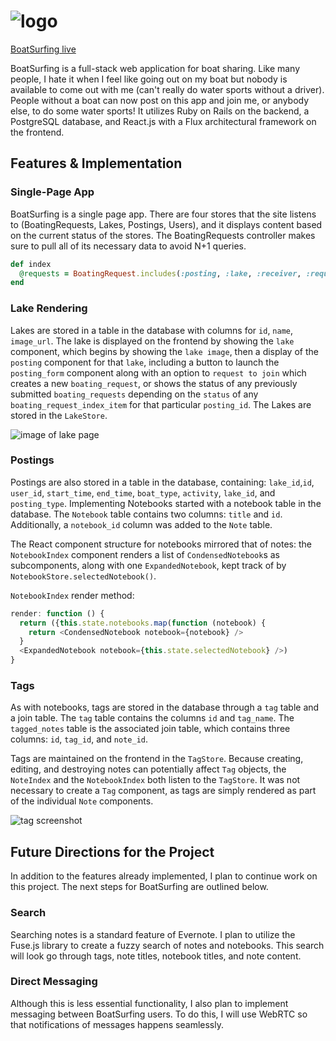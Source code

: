 # ![logo](https://github.com/jamnjon/couchsurfing/blob/master/docs/pics/Logo.png)

[BoatSurfing live][location]

[location]: http://www.boatsurfing.site



BoatSurfing is a full-stack web application for boat sharing. Like many people, I hate it when I feel like going out on my boat but nobody is available to come out with me (can't really do water sports without a driver). People without a boat can now post on this app and join me, or anybody else, to do some water sports!  It utilizes Ruby on Rails on the backend, a PostgreSQL database, and React.js with a Flux architectural framework on the frontend.  

## Features & Implementation



### Single-Page App

BoatSurfing is a single page app. There are four stores that the site listens to (BoatingRequests, Lakes, Postings, Users), and it displays content based on the current status of the stores. The BoatingRequests controller makes sure to pull all of its necessary data to avoid N+1 queries.

```ruby
def index
  @requests = BoatingRequest.includes(:posting, :lake, :receiver, :requester).all
end
  ```

### Lake Rendering
  Lakes are stored in a table in the database with columns for `id`, `name`, `image_url`. The lake is displayed on the frontend by showing the `lake` component, which begins by showing the `lake image`, then a display of the `posting` component for that `lake`, including a button to launch the `posting_form` component along with an option to `request to join` which creates a new `boating_request`, or shows the status of any previously submitted `boating_requests` depending on the `status` of any `boating_request_index_item` for that particular `posting_id`. The Lakes are stored in the `LakeStore`.

![image of lake page](https://github.com/jamnjon/couchsurfing/blob/master/docs/pics/LakePageTop.png)

### Postings

Postings are also stored in a  table in the database, containing: `lake_id`,`id`, `user_id`, `start_time`, `end_time`, `boat_type`, `activity`, `lake_id`, and `posting_type`.
Implementing Notebooks started with a notebook table in the database.  The `Notebook` table contains two columns: `title` and `id`.  Additionally, a `notebook_id` column was added to the `Note` table.  

The React component structure for notebooks mirrored that of notes: the `NotebookIndex` component renders a list of `CondensedNotebook`s as subcomponents, along with one `ExpandedNotebook`, kept track of by `NotebookStore.selectedNotebook()`.  

`NotebookIndex` render method:

```javascript
render: function () {
  return ({this.state.notebooks.map(function (notebook) {
    return <CondensedNotebook notebook={notebook} />
  }
  <ExpandedNotebook notebook={this.state.selectedNotebook} />)
}
```

### Tags

As with notebooks, tags are stored in the database through a `tag` table and a join table.  The `tag` table contains the columns `id` and `tag_name`.  The `tagged_notes` table is the associated join table, which contains three columns: `id`, `tag_id`, and `note_id`.  

Tags are maintained on the frontend in the `TagStore`.  Because creating, editing, and destroying notes can potentially affect `Tag` objects, the `NoteIndex` and the `NotebookIndex` both listen to the `TagStore`.  It was not necessary to create a `Tag` component, as tags are simply rendered as part of the individual `Note` components.  

![tag screenshot](https://github.com/jamnjon/couchsurfing/blob/master/docs/pics/tagScreenshot.png)

## Future Directions for the Project

In addition to the features already implemented, I plan to continue work on this project.  The next steps for BoatSurfing are outlined below.

### Search

Searching notes is a standard feature of Evernote.  I plan to utilize the Fuse.js library to create a fuzzy search of notes and notebooks.  This search will look go through tags, note titles, notebook titles, and note content.  

### Direct Messaging

Although this is less essential functionality, I also plan to implement messaging between BoatSurfing users.  To do this, I will use WebRTC so that notifications of messages happens seamlessly.  

